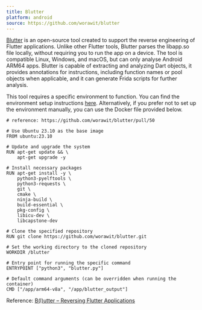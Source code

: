 ```yaml
---
title: Blutter
platform: android
source: https://github.com/worawit/blutter
---
```


[Blutter](https://github.com/worawit/blutter) is an open-source tool created to support the reverse engineering of Flutter applications. Unlike other Flutter tools, Blutter parses the libapp.so file locally, without requiring you to run the app on a device. The tool is compatible Linux, Windows, and macOS, but can only analyse Android ARM64 apps. Blutter is capable of extracting and analyzing Dart objects, it provides annotations for instructions, including function names or pool objects when applicable, and it can generate Frida scripts for further analysis.

This tool requires a specific environment to function. You can find the environment setup instructions [here](https://github.com/worawit/blutter?tab=readme-ov-file#environment-setup). Alternatively, if you prefer not to set up the environment manually, you can use the Docker file provided below.

```
# reference: https://github.com/worawit/blutter/pull/50

# Use Ubuntu 23.10 as the base image
FROM ubuntu:23.10

# Update and upgrade the system
RUN apt-get update && \
    apt-get upgrade -y

# Install necessary packages
RUN apt-get install -y \
    python3-pyelftools \
    python3-requests \
    git \
    cmake \
    ninja-build \
    build-essential \
    pkg-config \
    libicu-dev \
    libcapstone-dev

# Clone the specified repository
RUN git clone https://github.com/worawit/blutter.git

# Set the working directory to the cloned repository
WORKDIR /blutter

# Entry point for running the specific command
ENTRYPOINT ["python3", "blutter.py"]

# Default command arguments (can be overridden when running the container)
CMD ["/app/arm64-v8a", "/app/blutter_output"]
```

Reference:
[B(l)utter – Reversing Flutter Applications](https://www.youtube.com/watch?v=EU3KOzNkCdI)

